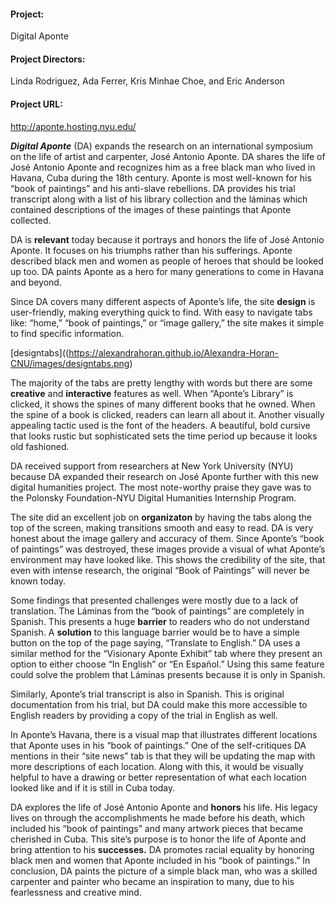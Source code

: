 #### **Project:**

Digital Aponte

#### **Project Directors:**

Linda Rodriguez, Ada Ferrer, Kris Minhae Choe, and Eric Anderson

#### **Project URL:**

 http://aponte.hosting.nyu.edu/

***Digital Aponte*** (DA) expands the research on an international symposium on the life of artist and carpenter, José Antonio Aponte. DA shares the life of José Antonio Aponte and recognizes him as a free black man who lived in Havana, Cuba during the 18th century. Aponte is most well-known for his “book of paintings” and his anti-slave rebellions. DA provides his trial transcript along with a list of his library collection and the láminas which contained descriptions of the images of these paintings that Aponte collected. 

DA is **relevant** today because it portrays and honors the life of José Antonio Aponte. It focuses on his triumphs rather than his sufferings. Aponte described black men and women as people of heroes that should be looked up too. DA paints Aponte as a hero for many generations to come in Havana and beyond.

Since DA covers many different aspects of Aponte’s life, the site **design** is user-friendly, making everything quick to find. With easy to navigate tabs like: “home,” “book of paintings,” or “image gallery,” the site makes it simple to find specific information. 

[designtabs]((https://alexandrahoran.github.io/Alexandra-Horan-CNU/images/designtabs.png)

The majority of the tabs are pretty lengthy with words but there are some **creative** and **interactive** features as well. When “Aponte’s Library” is clicked, it shows the spines of many different books that he owned. When the spine of a book is clicked, readers can learn all about it. Another visually appealing tactic used is the font of the headers. A beautiful, bold cursive that looks rustic but sophisticated sets the time period up because it looks old fashioned.

DA received support from researchers at New York University (NYU) because DA expanded their research on José Aponte further with this new digital humanities project. The most note-worthy praise they gave was to the Polonsky Foundation-NYU Digital Humanities Internship Program.

The site did an excellent job on **organizaton** by having the tabs along the top of the screen, making transitions smooth and easy to read. DA is very honest about the image gallery and accuracy of them. Since Aponte’s “book of paintings” was destroyed, these images provide a visual of what Aponte’s environment may have looked like. This shows the credibility of the site, that even with intense research, the original “Book of Paintings” will never be known today. 

Some findings that presented challenges were mostly due to a lack of translation. The Láminas from the “book of paintings” are completely in Spanish. This presents a huge **barrier** to readers who do not understand Spanish. A **solution** to this language barrier would be to have a simple button on the top of the page saying, “Translate to English.” DA uses a similar method for the “Visionary Aponte Exhibit” tab where they present an option to either choose “In English” or “En Español.” Using this same feature could solve the problem that Láminas presents because it is only in Spanish. 



Similarly, Aponte’s trial transcript is also in Spanish. This is original documentation from his trial, but DA could make this more accessible to English readers by providing a copy of the trial in English as well. 
 
In Aponte’s Havana, there is a visual map that illustrates different locations that Aponte uses in his “book of paintings.” One of the self-critiques DA mentions in their “site news” tab is that they will be updating the map with more descriptions of each location. Along with this, it would be visually helpful to have a drawing or better representation of what each location looked like and if it is still in Cuba today. 



DA explores the life of José Antonio Aponte and **honors** his life. His legacy lives on through the accomplishments he made before his death, which included his “book of paintings” and many artwork pieces that became cherished in Cuba. This site’s purpose is to honor the life of Aponte and bring attention to his **successes.** DA promotes racial equality by honoring black men and women that Aponte included in his “book of paintings.” In conclusion, DA paints the picture of a simple black man, who was a skilled carpenter and painter who became an inspiration to many, due to his fearlessness and creative mind. 
